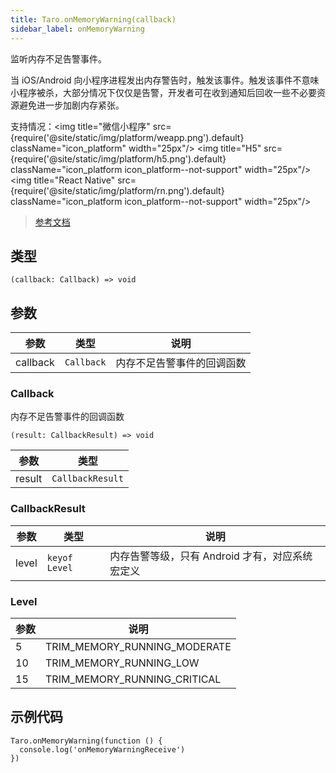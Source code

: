 ```yaml
---
title: Taro.onMemoryWarning(callback)
sidebar_label: onMemoryWarning
---
```


监听内存不足告警事件。

当 iOS/Android 向小程序进程发出内存警告时，触发该事件。触发该事件不意味小程序被杀，大部分情况下仅仅是告警，开发者可在收到通知后回收一些不必要资源避免进一步加剧内存紧张。

支持情况：<img title="微信小程序" src={require('@site/static/img/platform/weapp.png').default} className="icon_platform" width="25px"/> <img title="H5" src={require('@site/static/img/platform/h5.png').default} className="icon_platform icon_platform--not-support" width="25px"/> <img title="React Native" src={require('@site/static/img/platform/rn.png').default} className="icon_platform icon_platform--not-support" width="25px"/>

> [参考文档](https://developers.weixin.qq.com/miniprogram/dev/api/device/performance/wx.onMemoryWarning.html)

## 类型

```tsx
(callback: Callback) => void
```

## 参数

| 参数 | 类型 | 说明 |
| --- | --- | --- |
| callback | `Callback` | 内存不足告警事件的回调函数 |

### Callback

内存不足告警事件的回调函数

```tsx
(result: CallbackResult) => void
```

| 参数 | 类型 |
| --- | --- |
| result | `CallbackResult` |

### CallbackResult

| 参数 | 类型 | 说明 |
| --- | --- | --- |
| level | `keyof Level` | 内存告警等级，只有 Android 才有，对应系统宏定义 |

### Level

| 参数 | 说明 |
| --- | --- |
| 5 | TRIM_MEMORY_RUNNING_MODERATE |
| 10 | TRIM_MEMORY_RUNNING_LOW |
| 15 | TRIM_MEMORY_RUNNING_CRITICAL |

## 示例代码

```tsx
Taro.onMemoryWarning(function () {
  console.log('onMemoryWarningReceive')
})
```
